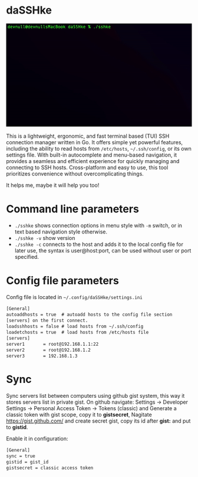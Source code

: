 # daSSHke

![My GIF](pic/sshke.gif)

This is a lightweight, ergonomic, and fast terminal based (TUI) SSH connection manager written in Go. It offers simple yet powerful features, including the ability to read hosts from `/etc/hosts`, `~/.ssh/config`, or its own settings file. With built-in autocomplete and menu-based navigation, it provides a seamless and efficient experience for quickly managing and connecting to SSH hosts. Cross-platform and 
easy to use, this tool prioritizes convenience without overcomplicating things.

It helps me, maybe it will help you too!

# Command line parameters

* `./sshke`    shows connection options in menu style with `-m` switch, or in text based navigation style otherwise.
* `./sshke -v` show version
* `./sshke -c` connects to the host and adds it to the local config file for later use, the syntax is user@host:port, can be used without user or port specified.

# Config file parameters

Config file is located in `~/.config/daSSHke/settings.ini`

```
[General]
autoaddhosts = true  # autoadd hosts to the config file section [servers] on the first connect.
loadsshhosts = false # load hosts from ~/.ssh/config
loadetchosts = true  # load hosts from /etc/hosts file
[servers]
server1       = root@192.168.1.1:22
server2       = root@192.168.1.2
server3       = 192.168.1.3
```

# Sync

Sync servers list between computers using github gist system, this way it stores servers list in private gist. On github navigate: Settings → Developer 
Settings → Personal Access Token  → Tokens (classic) and Generate a classic token with gist scope, copy it to **gistsecret**, Nagitate https://gist.github.com/ and 
create secret gist, copy its id after **gist:** and put to **gistid**.

Enable it in configuration:
```
[General]
sync = true
gistid = gist_id
gistsecret = classic access token
```


